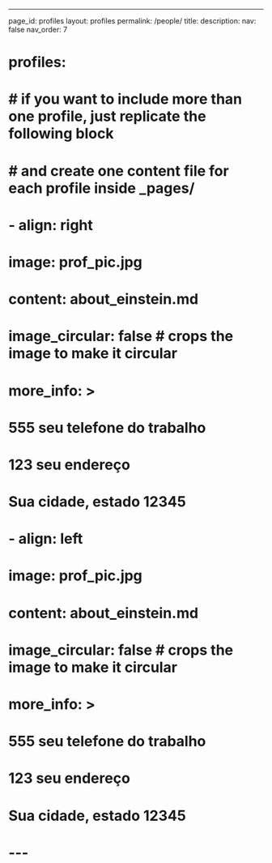 ---
page_id: profiles
layout: profiles
permalink: /people/
title:
description:
nav: false
nav_order: 7

# profiles:
#   # if you want to include more than one profile, just replicate the following block
#   # and create one content file for each profile inside _pages/
#   - align: right
#     image: prof_pic.jpg
#     content: about_einstein.md
#     image_circular: false # crops the image to make it circular
#     more_info: >
#       <p>555 seu telefone do trabalho</p>
#       <p>123 seu endereço</p>
#       <p>Sua cidade, estado 12345</p>
#   - align: left
#     image: prof_pic.jpg
#     content: about_einstein.md
#     image_circular: false # crops the image to make it circular
#     more_info: >
#       <p>555 seu telefone do trabalho</p>
#       <p>123 seu endereço</p>
#       <p>Sua cidade, estado 12345</p>
# ---
